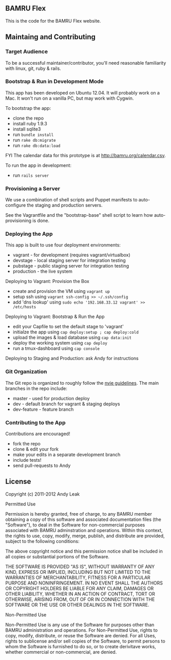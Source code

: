 ## BAMRU Flex

This is the code for the BAMRU Flex website.

## Maintaing and Contributing 

### Target Audience

To be a successful maintainer/contributor, you'll need reasonable familiarity
with linux, git, ruby & rails.  

### Bootstrap & Run in Development Mode

This app has been developed on Ubuntu 12.04.  It will probably work on a Mac.
It won't run on a vanilla PC, but may work with Cygwin. 

To bootstrap the app:
- clone the repo
- install ruby 1.9.3 
- install sqlite3
- run `bundle install`
- run `rake db:migrate`
- run `rake db:data:load`

FYI The calendar data for this prototype is at http://bamru.org/calendar.csv.

To run the app in development:
- run `rails server` 

### Provisioning a Server

We use a combination of shell scripts and Puppet manifests to auto-configure
the staging and production servers.  

See the Vagrantfile and the "bootstrap-base" shell script to learn how
auto-provisioning is done.

### Deploying the App

This app is built to use four deployment environments:
- vagrant - for development (requires vagrant/virtualbox)
- devstage - local staging server for integration testing
- pubstage - public staging server for integration testing
- production - the live system

Deploying to Vagrant: Provision the Box
- create and provision the VM using `vagrant up`
- setup ssh using `vagrant ssh-config >> ~/.ssh/config`
- add 'dns lookup' using `sudo echo '192.168.33.12 vagrant' >> /etc/hosts`

Deploying to Vagrant: Bootstrap & Run the App
- edit your Capfile to set the default stage to 'vagrant'
- initialze the app using `cap deploy:setup ; cap deploy:cold`
- upload the images & load database using `cap data:init`
- deploy the working system using `cap deploy`
- run a tmux-dashboard using `cap console`

Deploying to Staging and Production: ask Andy for instructions

### Git Organization

The Git repo is organized to roughly follow the 
[nvie guidelines](http://nvie.com/posts/a-successful-git-branching-model/).
The main branches in the repo include:
- master - used for production deploy
- dev    - default branch for vagrant & staging deploys
- dev-feature - feature branch

### Contributing to the App

Contributions are encouraged!
- fork the repo
- clone & edit your fork
- make your edits in a separate development branch
- include tests!
- send pull-requests to Andy

## License

Copyright (c) 2011-2012 Andy Leak 

Permitted Use

Permission is hereby granted, free of charge, to any BAMRU member obtaining a
copy of this software and associated documentation files (the "Software"), to
deal in the Software for non-commercial purposes associated with BAMRU
adminstration and operations.  Within this context, the rights to use, copy,
modify, merge, publish, and distribute are provided, subject to the following
conditions:

The above copyright notice and this permission notice shall be included in all
copies or substantial portions of the Software.

THE SOFTWARE IS PROVIDED "AS IS", WITHOUT WARRANTY OF ANY KIND, EXPRESS OR
IMPLIED, INCLUDING BUT NOT LIMITED TO THE WARRANTIES OF MERCHANTABILITY,
FITNESS FOR A PARTICULAR PURPOSE AND NONINFRINGEMENT. IN NO EVENT SHALL THE
AUTHORS OR COPYRIGHT HOLDERS BE LIABLE FOR ANY CLAIM, DAMAGES OR OTHER
LIABILITY, WHETHER IN AN ACTION OF CONTRACT, TORT OR OTHERWISE, ARISING FROM,
OUT OF OR IN CONNECTION WITH THE SOFTWARE OR THE USE OR OTHER DEALINGS IN THE
SOFTWARE.

Non-Permitted Use

Non-Permitted Use is any use of the Software for purposes other than BAMRU
administration and operations.  For Non-Permitted Use, rights to copy, modify,
distribute, or reuse the Software are denied.  For all Uses, rights to
sublicense and/or sell copies of the Software, to permit persons to whom the
Software is furnished to do so, or to create derivitave works, whether
commercial or non-commercial, are denied.
